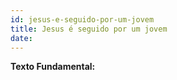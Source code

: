 ```yaml
---
id: jesus-e-seguido-por-um-jovem
title: Jesus é seguido por um jovem
date: 
---
```


**Texto Fundamental:** 